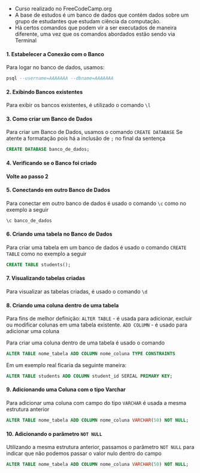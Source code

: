 - Curso realizado no FreeCodeCamp.org
- A base de estudos é um banco de dados que contém dados sobre um grupo de estudantes que estudam ciência da computação.
- Há certos comandos que podem vir a ser executados de maneira diferente, uma vez que os comandos abordados estão sendo via Terminal
#### 1. Estabelecer a Conexão com o Banco
Para logar no banco de dados, usamos:
``` sql
psql --username=AAAAAAA --dbname=AAAAAAA 
```
#### 2. Exibindo Bancos existentes
Para exibir os bancos existentes, é utilizado o comando ```\l```



#### 3. Como criar um Banco de Dados
Para criar um Banco de Dados, usamos o comando ```CREATE DATABASE```
Se atente a formatação pois há a inclusão de ```;``` no final da sentença
``` sql
CREATE DATABASE banco_de_dados;
```
#### 4. Verificando se o Banco foi criado
**Volte ao passo 2**

#### 5. Conectando em outro Banco de Dados
Para conectar em outro banco de dados é usado o comando ```\c``` como no exemplo a seguir 
``` sql
\c banco_de_dados
```
#### 6. Criando uma tabela no Banco de Dados
Para criar uma tabela em um banco de dados é usado o comando ```CREATE TABLE``` como no exemplo a seguir
``` sql
CREATE TABLE students();
```
#### 7. Visualizando tabelas criadas
Para visualizar as tabelas criadas, é usado o comando ```\d```

#### 8. Criando uma coluna dentro de uma tabela
Para fins de melhor definição:
```ALTER TABLE``` - é usada para adicionar, excluir ou modificar colunas em uma tabela existente.
```ADD COLUMN``` - é usado para adicionar uma coluna

Para criar uma coluna dentro de uma tabela é usado o comando 
``` sql 
ALTER TABLE nome_tabela ADD COLUMN nome_coluna TYPE CONSTRAINTS
```
Em um exemplo real ficaria da seguinte maneira:
``` sql
ALTER TABLE students ADD COLUMN student_id SERIAL PRIMARY KEY;
```
#### 9. Adicionando uma Coluna com o tipo Varchar
Para adicionar uma coluna com campo do tipo ```VARCHAR``` é usada a mesma estrutura anterior
``` sql
ALTER TABLE nome_tabela ADD COLUMN nome_coluna VARCHAR(50) NOT NULL;
```
#### 10. Adicionando o parâmetro ```NOT NULL```
Utilizando a mesma estrutura anterior, passamos o parâmetro ```NOT NULL``` para indicar que não podemos passar o valor nulo dentro do campo
``` sql
ALTER TABLE nome_tabela ADD COLUMN nome_coluna VARCHAR(50) NOT NULL;
```